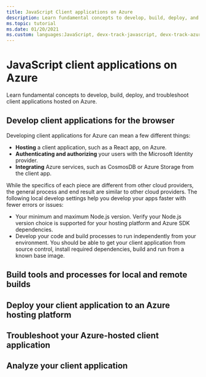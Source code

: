 ```yaml
---
title: JavaScript Client applications on Azure
description: Learn fundamental concepts to develop, build, deploy, and troubleshoot client applications hosted on Azure. 
ms.topic: tutorial
ms.date: 01/20/2021
ms.custom: languages:JavaScript, devx-track-javascript, devx-track-azurecli
---
```


# JavaScript client applications on Azure

Learn fundamental concepts to develop, build, deploy, and troubleshoot client applications hosted on Azure. 

## Develop client applications for the browser

Developing client applications for Azure can mean a few different things:

* **Hosting** a client application, such as a React app, on Azure. 
* **Authenticating and authorizing** your users with the Microsoft Identity provider. 
* **Integrating** Azure services, such as CosmosDB or Azure Storage from the client app.

While the specifics of each piece are different from other cloud providers, the general process and end result are similar to other cloud providers. The following local develop settings help you develop your apps faster with fewer errors or issues:

* Your minimum and maximum Node.js version. Verify your Node.js version choice is supported for your hosting platform and Azure SDK dependencies.  
* Develop your code and build processes to run independently from your environment. You should be able to get your client application from source control, install required dependencies, build and run from a known base image. 


## Build tools and processes for local and remote builds

## Deploy your client application to an Azure hosting platform

## Troubleshoot your Azure-hosted client application

## Analyze your client application